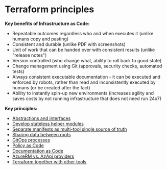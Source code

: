# Terraform principles

**Key benefits of Infrastructure as Code:**
- Repeatable outcomes regardless who and when executes it (unlike humans copy and pasting)
- Consistent and durable (unlike PDF with screenshots)
- Unit of work that can be handed over with consistent results (unlike "release notes")
- Version controlled (who change what, ability to roll back to good state)
- Change management using Git (approvals, security checks, automated tests)
- Always consistent executable documentation - it can be executed and enforced by robots, rather than read and inconsistently executed by humans (or be created after the fact)
- Ability to instantly spin-up new environments (increases agility and saves costs by not running infrastructure that does not need run 24x7)

**Key principles:**
- [Abstractions and interfaces](./abstractions_and_interfaces/README.md)
- [Develop stateless helper modules](./helper_modules/README.md)
- [Separate manifests as multi-tool single source of truth](./manifests/README.md)
- [Sharing data between roots](./sharing_data_between_roots/README.md)
- [GitOps processes](./gitops/README.md)
- [Policy as Code](./policy_as_code/README.md)
- [Documentation as Code](./documentation_as_code/README.md)
- [AzureRM vs. AzApi providers](./azurerm_vs_azapi_providers/README.md)
- [Terraform together with other tools](./terraform_with_other_tools/README.md)